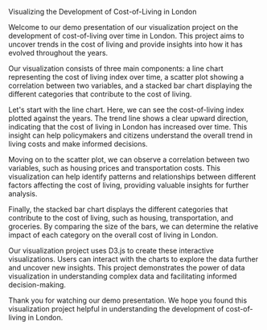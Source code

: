 Visualizing the Development of Cost-of-Living in London

Welcome to our demo presentation of our visualization project on the development of cost-of-living over time in London. This project aims to uncover trends in the cost of living and provide insights into how it has evolved throughout the years.

Our visualization consists of three main components: a line chart representing the cost of living index over time, a scatter plot showing a correlation between two variables, and a stacked bar chart displaying the different categories that contribute to the cost of living.

Let's start with the line chart. Here, we can see the cost-of-living index plotted against the years. The trend line shows a clear upward direction, indicating that the cost of living in London has increased over time. This insight can help policymakers and citizens understand the overall trend in living costs and make informed decisions.

Moving on to the scatter plot, we can observe a correlation between two variables, such as housing prices and transportation costs. This visualization can help identify patterns and relationships between different factors affecting the cost of living, providing valuable insights for further analysis.

Finally, the stacked bar chart displays the different categories that contribute to the cost of living, such as housing, transportation, and groceries. By comparing the size of the bars, we can determine the relative impact of each category on the overall cost of living in London.

Our visualization project uses D3.js to create these interactive visualizations. Users can interact with the charts to explore the data further and uncover new insights. This project demonstrates the power of data visualization in understanding complex data and facilitating informed decision-making.

Thank you for watching our demo presentation. We hope you found this visualization project helpful in understanding the development of cost-of-living in London.